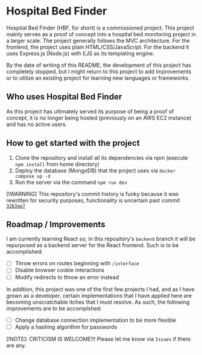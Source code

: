 # Hospital Bed Finder

Hospital Bed Finder (HBF, for short) is a commissioned project.
This project mainly serves as a proof of concept into a hospital
bed monitoring project in a larger scale. The project generally
follows the MVC architecture. For the frontend, the project uses
plain HTML/CSS/JavaScript. For the backend it uses Express.js (Node.js)
with EJS as its templating engine.

By the date of writing of this README, the development of this
project has completely stopped, but I might return to this project
to add improvements or to utilize an existing project for learning
new languages or frameworks.

## Who uses Hospital Bed Finder

As this project has ultimately served its purpose of being a proof of
concept, it is no longer being hosted (previously on an AWS EC2 instance)
and has no active users.

## How to get started with the project

1. Clone the repository and install all its dependencies via npm (execute `npm install` from home directory)
2. Deploy the database (MongoDB) that the project uses via `docker compose up -d`
3. Run the server via the command `npm run dev`

[!WARNING]
This repository's commit history is funky because it was rewritten for
security purposes, functionality is uncertain past commit [`3263ae7`](https://github.com/itsyahboijim/HBF/commit/3263ae7a2f320975197d52c4a6efee5428993e21)

## Roadmap / Improvements

I am currently learning React so, in this repository's `backend` branch
it will be repurposed as a backend server for the React frontend.
Such is to be accomplished:

- [ ] Throw errors on routes beginning with `/interface`
- [ ] Disable browser cookie interactions
- [ ] Modify redirects to throw an error instead

In addition, this project was one of the first few projects I had, and as
I have grown as a developer, certain implementations that I have applied here
are becoming unscratchable itches that I must resolve. As such, the following
improvements are to be accomplshed:

- [ ] Change database connection implementation to be more flexible
- [ ] Apply a hashing algorithm for passwords

[!NOTE]:
CRITICISM IS WELCOME!!! Please let me know via `Issues` if there are any.
